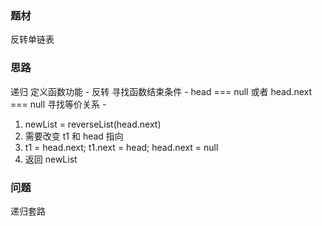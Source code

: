### 题材
反转单链表

### 思路
递归
定义函数功能 - 反转
寻找函数结束条件 - head === null 或者 head.next === null
寻找等价关系 -
1. newList = reverseList(head.next)
2. 需要改变 t1 和 head 指向
3. t1 = head.next; t1.next = head; head.next = null
4. 返回 newList

### 问题
递归套路